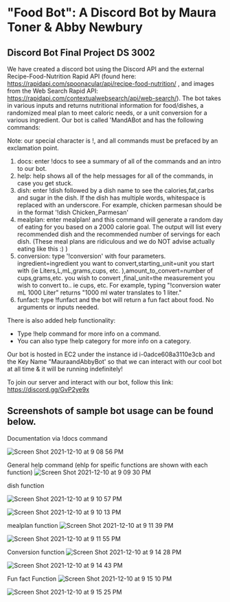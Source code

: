 # "Food Bot": A Discord Bot by Maura Toner & Abby Newbury

## Discord Bot Final Project DS 3002

We have created a discord bot using the Discord API and the external Recipe-Food-Nutrition Rapid API (found here: https://rapidapi.com/spoonacular/api/recipe-food-nutrition/ , and images from the Web Search Rapid API: https://rapidapi.com/contextualwebsearch/api/web-search/). The bot takes in various inputs and returns nutritional information for food/dishes, a randomized meal plan to meet caloric needs, or a unit conversion for a various ingredient. Our bot is called 'MandABot and has the following commands:

Note: our special character is !, and all commands must be prefaced by an exclamation point.

1) docs: enter !docs to see a summary of all of the commands and an intro to our bot.
2) help: help shows all of the help messages for all of the commands, in case you get stuck.
3) dish: enter !dish followed by a dish name to see the calories,fat,carbs and sugar in the dish. If the dish has multiple words, whitespace is replaced with an underscore. For example, chicken parmesan should be in the format '!dish Chicken_Parmesan'
4) mealplan: enter mealplan! and this command will generate a random day of eating for you based on a 2000 calorie goal. The output will list every recommended dish and the recommended number of servings for each dish. (These meal plans are ridiculous and we do NOT advise actually eating like this :) )
5) conversion: type '!conversion' with four parameters. ingredient=ingredient you want to convert,starting_unit=unit you start with (ie Liters,L,mL,grams,cups, etc. ),amount_to_convert=number of cups,grams,etc. you wish to convert ,final_unit=the measurement you wish to convert to.. ie cups, etc. For example, typing "!conversion    water mL 1000 Liter" returns "1000 ml water translates to 1 liter."
6) funfact: type !funfact and the bot will return a fun fact about food. No arguments or inputs needed.

There is also added help functionality:
- Type !help command for more info on a command.
- You can also type !help category for more info on a category.

Our bot is hosted in EC2 under the instance id i-0adce608a3110e3cb and the Key Name "MauraandAbbyBot' so that we can interact with our cool bot at all time & it will be running indefinitely!

To join our server and interact with our bot, follow this link:   https://discord.gg/GvP2ye9x


## Screenshots of sample bot usage can be found below.
Documentation via !docs command

![Screen Shot 2021-12-10 at 9 08 56 PM](https://user-images.githubusercontent.com/57843918/145660348-85464fb6-1691-4bb6-8489-0e5428eddab7.png)

General help command (ehlp for speific functions are shown with each function)
![Screen Shot 2021-12-10 at 9 09 30 PM](https://user-images.githubusercontent.com/57843918/145660368-e40c8946-c8af-4416-a8d3-b90f4e5211d4.png)


dish function

![Screen Shot 2021-12-10 at 9 10 57 PM](https://user-images.githubusercontent.com/57843918/145660396-cf3314d6-2952-4291-81cd-7f56a9b6a03f.png)

![Screen Shot 2021-12-10 at 9 10 13 PM](https://user-images.githubusercontent.com/57843918/145660384-1cfdc703-f3df-4c11-a6e9-cb309d759e19.png)

mealplan function
![Screen Shot 2021-12-10 at 9 11 39 PM](https://user-images.githubusercontent.com/57843918/145660408-3377e770-08fd-40ad-845c-a3e2ebdde540.png)

![Screen Shot 2021-12-10 at 9 11 55 PM](https://user-images.githubusercontent.com/57843918/145660418-65c14230-0311-41f3-8000-1bc53d29687d.png)

Conversion function
![Screen Shot 2021-12-10 at 9 14 28 PM](https://user-images.githubusercontent.com/57843918/145660479-dd9ac811-2698-4f63-bb61-4724ceabaf58.png)

![Screen Shot 2021-12-10 at 9 14 43 PM](https://user-images.githubusercontent.com/57843918/145660484-05ebe136-c266-4cf9-8126-1106f02eaef5.png)

Fun fact Function
![Screen Shot 2021-12-10 at 9 15 10 PM](https://user-images.githubusercontent.com/57843918/145660497-5f0eb9b2-bbda-49a1-b743-d916609d1342.png)

![Screen Shot 2021-12-10 at 9 15 25 PM](https://user-images.githubusercontent.com/57843918/145660502-2187bf0d-41c8-4885-a97f-bb6d306be170.png)


